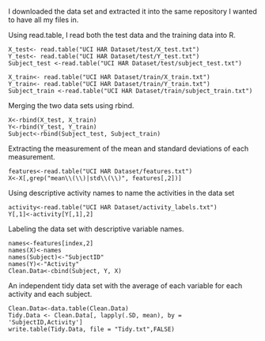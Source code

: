 I downloaded the data set and extracted it into the same repository I wanted to have all my files in.

Using read.table, I read both the test data and the training data into R.

```{r}
X_test<- read.table("UCI HAR Dataset/test/X_test.txt")
Y_test<- read.table("UCI HAR Dataset/test/Y_test.txt")
Subject_test <-read.table("UCI HAR Dataset/test/subject_test.txt")
```
```{r}
X_train<- read.table("UCI HAR Dataset/train/X_train.txt")
Y_train<- read.table("UCI HAR Dataset/train/Y_train.txt")
Subject_train <-read.table("UCI HAR Dataset/train/subject_train.txt")
```


Merging the two data sets using rbind.
```{r}
X<-rbind(X_test, X_train)
Y<-rbind(Y_test, Y_train)
Subject<-rbind(Subject_test, Subject_train)
```


Extracting the measurement of the mean and standard deviations of each measurement.
```{r}
features<-read.table("UCI HAR Dataset/features.txt")
X<-X[,grep("mean\\(\\)|std\\(\\)", features[,2])]
```


Using descriptive activity names to name the activities in the data set
```{r}
activity<-read.table("UCI HAR Dataset/activity_labels.txt")
Y[,1]<-activity[Y[,1],2]
```


Labeling the data set with descriptive variable names.
```{r}
names<-features[index,2] 
names(X)<-names 
names(Subject)<-"SubjectID"
names(Y)<-"Activity"
Clean.Data<-cbind(Subject, Y, X)
```

An independent tidy data set with the average of each variable for each activity and each subject.
```{r}
Clean.Data<-data.table(Clean.Data)
Tidy.Data <- Clean.Data[, lapply(.SD, mean), by = 'SubjectID,Activity'] 
write.table(Tidy.Data, file = "Tidy.txt",FALSE)
```